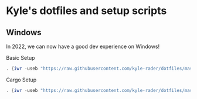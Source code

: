 # Kyle's dotfiles and setup scripts

## Windows
In 2022, we can now have a good dev experience on Windows!

Basic Setup
```powershell
. {iwr -useb "https://raw.githubusercontent.com/kyle-rader/dotfiles/master/setup.ps1" } | iex
```

Cargo Setup
```powershell
. {iwr -useb "https://raw.githubusercontent.com/kyle-rader/dotfiles/master/cargo-installs.ps1" } | iex
```